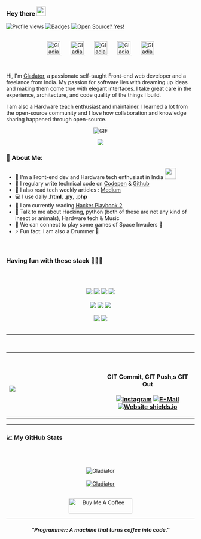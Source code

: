 ### Hey there <img src="https://media.giphy.com/media/hvRJCLFzcasrR4ia7z/giphy.gif" width="25px">
![Profile views](https://gpvc.arturio.dev/Gladiator-16)
[![Badges](https://img.shields.io/badge/badges-awesome-green.svg)](https://github.com/bevacqua/awesome-badges)
[![Open Source? Yes!](https://badgen.net/badge/Open%20Source%20%3F/Yes%21/blue?icon=github)](https://github.com/Naereen/badges/)

<p align="center">
<br/>
<a href="https://discord.bio/p/gladiator">
  <img alt="Gladiator | Discord" width="35px" src="https://svgshare.com/i/VEM.svg" />
</a>	&nbsp;	&nbsp;	&nbsp;
<a href="https://codepen.io/gladiator-16">
  <img alt="Gladiator's codepen" width="35px" src="https://img.icons8.com/ios-filled/50/ffffff/codepen.png" />
</a>	&nbsp;	&nbsp;	&nbsp;
<a href="https://dribbble.com/Gladiator16">
  <img alt="Gladiator's dribbble" width="35px" src="https://img.icons8.com/dusk/64/000000/dribbble.png" />
</a>	&nbsp;	&nbsp;	&nbsp;
<a href="https://www.instagram.com/__arnav.16/">
  <img alt="Gladiator's Instagram" width="35px" src="https://image.flaticon.com/icons/svg/2111/2111421.svg" />
</a>	&nbsp;	&nbsp;	&nbsp;
<a href="https://open.spotify.com/user/64baut5hxhb9k224mkbh19pwz">
  <img alt="Gladiator's Spotify" width="35px" src="https://image.flaticon.com/icons/svg/2111/2111627.svg" />
</a>
</p>

<br />

Hi, I'm [Gladator](http://gladiator-16.netlify.app/), a passionate self-taught Front-end web developer and a freelance from India. My passion for software lies with dreaming up ideas and making them come true with elegant interfaces. I take great care in the experience, architecture, and code quality of the things I build.

I am also a Hardware teach enthusiast and maintainer. I learned a lot from the open-source community and I love how collaboration and knowledge sharing happened through open-source.

<p align="center">
<img align="center" alt="GIF" src="https://media1.tenor.com/images/1c6140897565e34a4e98f618e220dc0d/tenor.gif?itemid=9358372" />
</p>

<p align="center">
  <img  align="center"  src="https://github-profile-trophy.vercel.app/?username=Gladiator-16&rank=SSS,SS,S,AAA,AA,A,B,C,SECRET&theme=gruvbox" />
</p>


### 🤵 About Me:
- 🏦 I'm a Front-end dev and Hardware tech enthusiast in India 
      <img src="https://media.giphy.com/media/WUlplcMpOCEmTGBtBW/giphy.gif" width="30">
- 📝 I regulary write technical code on [Codepen](https://codepen.io/gladiator-16) & [Github](https://githib.com/Gladaitor-16)
- 🌱 I also read  tech weekly articles : [Medium](https://medium.com/)
- 💻 I use daily **.html**, **.py**, **.php**
- 📖 I am currently reading [Hacker Playbook 2](https://www.amazon.in/Hacker-Playbook-Practical-Penetration-Testing/dp/1512214566)
- 💬 Talk to me about Hacking, python (both of these are not any kind of insect or animals), Hardware tech & Music
- 👯 We can connect to play some games of Space Invaders 👾
- ⚡ Fun fact: I am also a Drummer 🥁

<br />

### **Having fun with these stack 👨🏽‍💻**

<br/><br/>
<div align="center">
  
<img src="https://img.shields.io/badge/Python-3776AB?style=for-the-badge&logo=python&logoColor=white"/>
<img src="https://img.shields.io/badge/HTML5-E34F26?style=for-the-badge&logo=html5&logoColor=white"/>	

<img src="https://img.shields.io/badge/CSS3-1572B6?style=for-the-badge&logo=css3&logoColor=white"/>	

<img src="https://img.shields.io/badge/JavaScript-F7DF1E?style=for-the-badge&logo=javascript&logoColor=black"/>
</div>
<br/>
<div align="center">
<img src="https://img.shields.io/badge/C%2B%2B-00599C?style=for-the-badge&logo=c%2B%2B&logoColor=white"/>

<img src="https://img.shields.io/badge/PHP-777BB4?style=for-the-badge&logo=php&logoColor=white"/>

<img src="https://img.shields.io/badge/Angular-DD0031?style=for-the-badge&logo=angular&logoColor=white"/>
</div>
<br/>
<div align="center">
<img src="https://img.shields.io/badge/Bootstrap-563D7C?style=for-the-badge&logo=bootstrap&logoColor=white"/>
<img src="https://img.shields.io/badge/jQuery-0769AD?style=for-the-badge&logo=jquery&logoColor=white"/>
</div>
<br/>

---
<br/>
<table width="100%" align="center"> 
  <tr>
  <td width="50%">
      
&nbsp; <br> <img src="https://media.giphy.com/media/kH6CqYiquZawmU1HI6/giphy.gif" />
  </td>
  <td width="50%">

<br><p align="center"><b>GIT Commit,  GIT Push,s GIT Out<b/><br><br>
  [![Instagram](https://img.shields.io/badge/instagram-in-369?style=flat-square&logo=instagram&logoColor=white&color=blue)](https://www.instagram.com/__arnav.16/)
  [![E-Mail](https://img.shields.io/badge/email-reveal-2a8?style=flat-square&logo=gmail&logoColor=white)](https://mailhide.io/e/2X7y8a6U)
  [![Website shields.io](https://img.shields.io/website-up-down-green-red/https/laborecke.de.svg?label=Website%20status)](http://fdsfdsgdf.netlify.app/)
</p>
  </td>
  </table>

---
### 📈 My GitHub Stats

<br/>
<br/>

<p align="center"> <img src="https://github-readme-stats.vercel.app/api?username=Gladiator-16&show_icons=true&theme=radical" alt="Gladiator" />
<br/>
<br/>
<a href="https://github.com/Gladiator-16"><img src="https://github-readme-stats.vercel.app/api/top-langs/?username=Gladiator-16&layout=compact&text_color=daf7dc&bg_color=151515" alt="Gladiator"></a>
 <br><br>
 
  </p>

<p align="center">
<a href="https://www.buymeacoffee.com/Arnavk." target="_blank"><img src="https://cdn.buymeacoffee.com/buttons/default-red.png" alt="Buy Me A Coffee" height="40" width="170" ></a>
</p>

---

<h5 align="center" style="font:Berlin Sans FB"><b><i>“Programmer: A machine that turns coffee into code.”<i/><b/><h5/>
